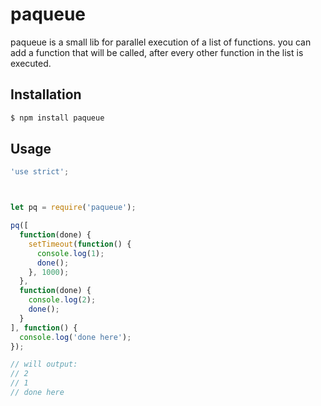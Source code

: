 # paqueue

paqueue is a small lib for parallel execution of a list of functions. you can add a function that will be called, after every other function in the list is
executed.

## Installation
```bash
$ npm install paqueue
```



## Usage
```js
'use strict';



let pq = require('paqueue');

pq([
  function(done) {
    setTimeout(function() {
      console.log(1);
      done();
    }, 1000);
  },
  function(done) {
    console.log(2);
    done();
  }
], function() {
  console.log('done here');
});

// will output:
// 2
// 1
// done here
```
